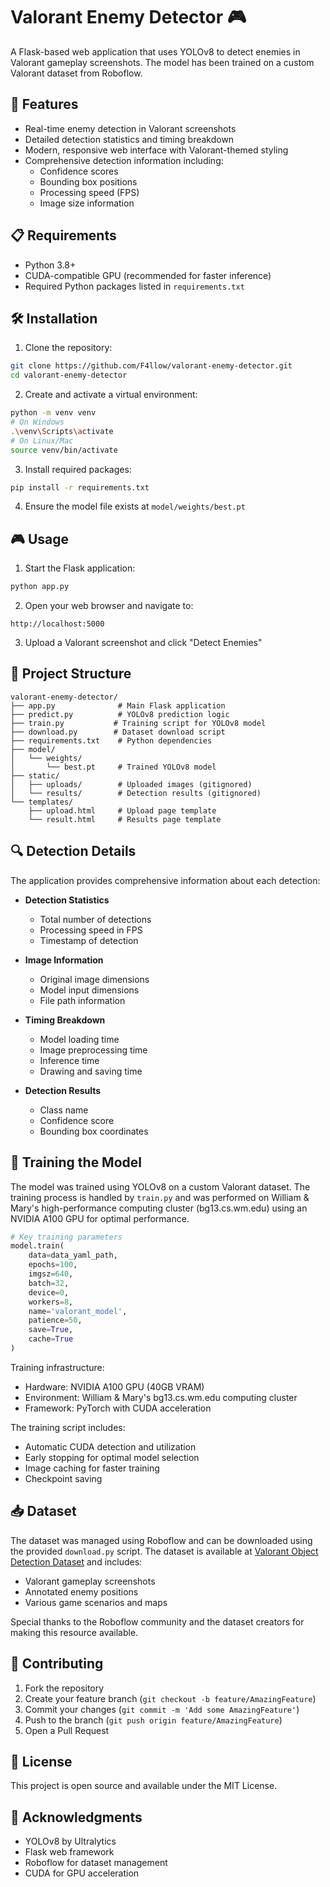 # Valorant Enemy Detector 🎮

A Flask-based web application that uses YOLOv8 to detect enemies in Valorant gameplay screenshots. The model has been trained on a custom Valorant dataset from Roboflow.

## 🚀 Features

- Real-time enemy detection in Valorant screenshots
- Detailed detection statistics and timing breakdown
- Modern, responsive web interface with Valorant-themed styling
- Comprehensive detection information including:
  - Confidence scores
  - Bounding box positions
  - Processing speed (FPS)
  - Image size information

## 📋 Requirements

- Python 3.8+
- CUDA-compatible GPU (recommended for faster inference)
- Required Python packages listed in `requirements.txt`

## 🛠️ Installation

1. Clone the repository:
```bash
git clone https://github.com/F4llow/valorant-enemy-detector.git
cd valorant-enemy-detector
```

2. Create and activate a virtual environment:
```bash
python -m venv venv
# On Windows
.\venv\Scripts\activate
# On Linux/Mac
source venv/bin/activate
```

3. Install required packages:
```bash
pip install -r requirements.txt
```

4. Ensure the model file exists at `model/weights/best.pt`

## 🎮 Usage

1. Start the Flask application:
```bash
python app.py
```

2. Open your web browser and navigate to:
```
http://localhost:5000
```

3. Upload a Valorant screenshot and click "Detect Enemies"

## 📁 Project Structure

```
valorant-enemy-detector/
├── app.py              # Main Flask application
├── predict.py          # YOLOv8 prediction logic
├── train.py           # Training script for YOLOv8 model
├── download.py        # Dataset download script
├── requirements.txt    # Python dependencies
├── model/
│   └── weights/
│       └── best.pt     # Trained YOLOv8 model
├── static/
│   ├── uploads/        # Uploaded images (gitignored)
│   └── results/        # Detection results (gitignored)
└── templates/
    ├── upload.html     # Upload page template
    └── result.html     # Results page template
```

## 🔍 Detection Details

The application provides comprehensive information about each detection:

- **Detection Statistics**
  - Total number of detections
  - Processing speed in FPS
  - Timestamp of detection

- **Image Information**
  - Original image dimensions
  - Model input dimensions
  - File path information

- **Timing Breakdown**
  - Model loading time
  - Image preprocessing time
  - Inference time
  - Drawing and saving time

- **Detection Results**
  - Class name
  - Confidence score
  - Bounding box coordinates

## 🤖 Training the Model

The model was trained using YOLOv8 on a custom Valorant dataset. The training process is handled by `train.py` and was performed on William & Mary's high-performance computing cluster (bg13.cs.wm.edu) using an NVIDIA A100 GPU for optimal performance.

```python
# Key training parameters
model.train(
    data=data_yaml_path,
    epochs=100,
    imgsz=640,
    batch=32,
    device=0,
    workers=8,
    name='valorant_model',
    patience=50,
    save=True,
    cache=True
)
```

Training infrastructure:
- Hardware: NVIDIA A100 GPU (40GB VRAM)
- Environment: William & Mary's bg13.cs.wm.edu computing cluster
- Framework: PyTorch with CUDA acceleration

The training script includes:
- Automatic CUDA detection and utilization
- Early stopping for optimal model selection
- Image caching for faster training
- Checkpoint saving

## 📥 Dataset

The dataset was managed using Roboflow and can be downloaded using the provided `download.py` script. The dataset is available at [Valorant Object Detection Dataset](https://universe.roboflow.com/valorant-object-detection/valorant-object-detection-r9qkl/dataset/22) and includes:
- Valorant gameplay screenshots
- Annotated enemy positions
- Various game scenarios and maps

Special thanks to the Roboflow community and the dataset creators for making this resource available.

## 🤝 Contributing

1. Fork the repository
2. Create your feature branch (`git checkout -b feature/AmazingFeature`)
3. Commit your changes (`git commit -m 'Add some AmazingFeature'`)
4. Push to the branch (`git push origin feature/AmazingFeature`)
5. Open a Pull Request

## 📝 License

This project is open source and available under the MIT License.

## 🙏 Acknowledgments

- YOLOv8 by Ultralytics
- Flask web framework
- Roboflow for dataset management
- CUDA for GPU acceleration
